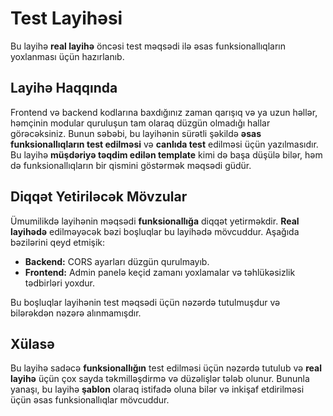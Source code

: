# Test Layihəsi

Bu layihə **real layihə** öncəsi test məqsədi ilə əsas funksionallıqların yoxlanması üçün hazırlanıb.

## Layihə Haqqında

Frontend və backend kodlarına baxdığınız zaman qarışıq və ya uzun həllər, həmçinin modular quruluşun tam olaraq düzgün olmadığı hallar görəcəksiniz. Bunun səbəbi, bu layihənin sürətli şəkildə **əsas funksionallıqların test edilməsi** və **canlıda test** edilməsi üçün yazılmasıdır. Bu layihə **müşdəriyə təqdim edilən template** kimi də başa düşülə bilər, həm də funksionallıqların bir qismini göstərmək məqsədi güdür.

## Diqqət Yetiriləcək Mövzular

Ümumilikdə layihənin məqsədi **funksionallığa** diqqət yetirməkdir. **Real layihədə** edilməyəcək bəzi boşluqlar bu layihədə mövcuddur. Aşağıda bəzilərini qeyd etmişik:

- **Backend:** CORS ayarları düzgün qurulmayıb.
- **Frontend:** Admin panelə keçid zamanı yoxlamalar və təhlükəsizlik tədbirləri yoxdur.

Bu boşluqlar layihənin test məqsədi üçün nəzərdə tutulmuşdur və bilərəkdən nəzərə alınmamışdır.

## Xülasə

Bu layihə sadəcə **funksionallığın** test edilməsi üçün nəzərdə tutulub və **real layihə** üçün çox sayda təkmilləşdirmə və düzəlişlər tələb olunur. Bununla yanaşı, bu layihə **şablon** olaraq istifadə oluna bilər və inkişaf etdirilməsi üçün əsas funksionallıqlar mövcuddur.

